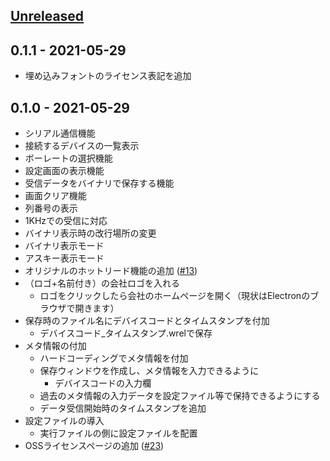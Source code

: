 <a name="unreleased"></a>
## [Unreleased]

<a name="0.1.1"></a>
## 0.1.1 - 2021-05-29

- 埋め込みフォントのライセンス表記を追加

<a name="0.1.0"></a>
## 0.1.0 - 2021-05-29

- シリアル通信機能
- 接続するデバイスの一覧表示
- ボーレートの選択機能
- 設定画面の表示機能
- 受信データをバイナリで保存する機能
- 画面クリア機能
- 列番号の表示
- 1KHzでの受信に対応 
- バイナリ表示時の改行場所の変更
- バイナリ表示モード
- アスキー表示モード
- オリジナルのホットリード機能の追加 ([#13](https://github.com/work-robotics/Serimon/pull/13))
- （ロゴ+名前付き）の会社ロゴを入れる
    - ロゴをクリックしたら会社のホームページを開く（現状はElectronのブラウザで開きます）
- 保存時のファイル名にデバイスコードとタイムスタンプを付加
    - デバイスコード_タイムスタンプ.wrelで保存
- メタ情報の付加
    - ハードコーディングでメタ情報を付加
    - 保存ウィンドウを作成し、メタ情報を入力できるように
        -  デバイスコードの入力欄
    - 過去のメタ情報の入力データを設定ファイル等で保持できるようにする
    - データ受信開始時のタイムスタンプを追加
- 設定ファイルの導入
    - 実行ファイルの側に設定ファイルを配置 
- OSSライセンスページの追加 ([#23](https://github.com/work-robotics/Serimon/pull/23))

[Unreleased]: https://github.com/work-robotics/Serimon/compare/0.1.0...HEAD
